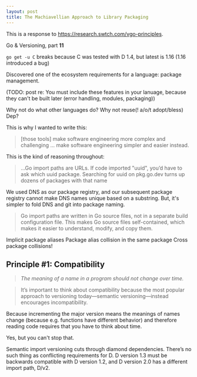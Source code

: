 ```yaml
---
layout: post
title: The Machiavellian Approach to Library Packaging
---
```


This is a response to
https://research.swtch.com/vgo-principles.

Go & Versioning, part **11**

`go get -u C`
breaks because C was tested with D 1.4,
but latest is 1.16
(1.16 introduced a bug)

Discovered one of the ecosystem requirements for a language:
package management.

(TODO: post re: You must include these features
in your lanuage, because they can't be built later
(error handling, modules, packaging))

Why not do what other languages do?
Why not reuse(! a/o/t adopt/bless) Dep?

This is why I wanted to write this:
> [those tools] make software engineering more complex and challenging ...
> make software engineering simpler and easier instead.

This is the kind of reasoning throughout:
> ...Go import paths are URLs.
> If code imported "uuid", you’d have to ask which uuid package.
> Searching for uuid on pkg.go.dev
> turns up dozens of packages with that name

We used DNS as our package registry,
and our subsequent package registry cannot make
DNS names unique based on a substring.
But, it's simpler to fold DNS and git into package naming.

> Go import paths are written in Go source files,
> not in a separate build configuration file.
> This makes Go source files self-contained,
> which makes it easier to
> understand, modify, and copy them.

Implicit package aliases
Package alias collision in the same package
Cross package collisions!

## Principle #1: Compatibility


> _The meaning of a name in a program should not change over time._

> It’s important to think about compatibility because the most popular approach to versioning today—semantic versioning—instead encourages incompatibility.

Because incrementing the major version means
the meanings of names change
(because e.g. functions have different behavior)
and therefore reading code requires that you
have to think about time.

Yes, but you can't stop that.

Semantic import versioning cuts through diamond dependencies. There’s no such thing as conflicting requirements for D. D version 1.3 must be backwards compatible with D version 1.2, and D version 2.0 has a different import path, D/v2.
